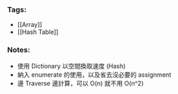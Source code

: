 ### Tags:
- [[Array]]
- [[Hash Table]]
### Notes:
 - 使用 Dictionary 以空間換取速度 (Hash)
 - 納入 enumerate 的使用，以及省去沒必要的 assignment
 - 邊 Traverse 邊計算，可以 O(n) 就不用 O(n^2)

